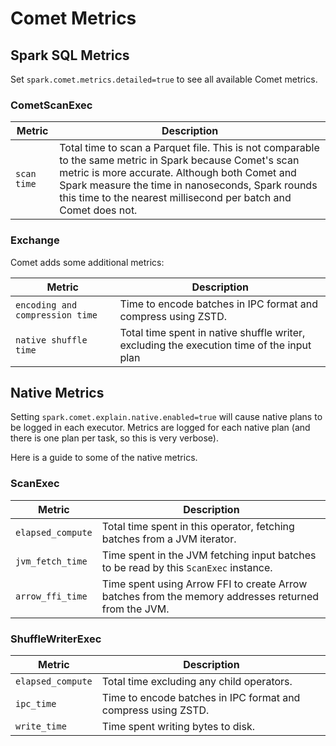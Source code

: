 <!---
Licensed to the Apache Software Foundation (ASF) under one
or more contributor license agreements.  See the NOTICE file
distributed with this work for additional information
regarding copyright ownership.  The ASF licenses this file
to you under the Apache License, Version 2.0 (the
"License"); you may not use this file except in compliance
with the License.  You may obtain a copy of the License at

http://www.apache.org/licenses/LICENSE-2.0

Unless required by applicable law or agreed to in writing,
software distributed under the License is distributed on an
"AS IS" BASIS, WITHOUT WARRANTIES OR CONDITIONS OF ANY
KIND, either express or implied.  See the License for the
specific language governing permissions and limitations
under the License.
-->

# Comet Metrics

## Spark SQL Metrics

Set `spark.comet.metrics.detailed=true` to see all available Comet metrics.

### CometScanExec

| Metric      | Description                                                                                                                                                                                                                                                                        |
| ----------- | ---------------------------------------------------------------------------------------------------------------------------------------------------------------------------------------------------------------------------------------------------------------------------------- |
| `scan time` | Total time to scan a Parquet file. This is not comparable to the same metric in Spark because Comet's scan metric is more accurate. Although both Comet and Spark measure the time in nanoseconds, Spark rounds this time to the nearest millisecond per batch and Comet does not. |

### Exchange

Comet adds some additional metrics:

| Metric                          | Description                                                                               |
| ------------------------------- | ----------------------------------------------------------------------------------------- |
| `encoding and compression time` | Time to encode batches in IPC format and compress using ZSTD.                             |
| `native shuffle time`           | Total time spent in native shuffle writer, excluding the execution time of the input plan |

## Native Metrics

Setting `spark.comet.explain.native.enabled=true` will cause native plans to be logged in each executor. Metrics are
logged for each native plan (and there is one plan per task, so this is very verbose).

Here is a guide to some of the native metrics.

### ScanExec

| Metric            | Description                                                                                         |
| ----------------- | --------------------------------------------------------------------------------------------------- |
| `elapsed_compute` | Total time spent in this operator, fetching batches from a JVM iterator.                            |
| `jvm_fetch_time`  | Time spent in the JVM fetching input batches to be read by this `ScanExec` instance.                |
| `arrow_ffi_time`  | Time spent using Arrow FFI to create Arrow batches from the memory addresses returned from the JVM. |

### ShuffleWriterExec

| Metric            | Description                                                   |
| ----------------- | ------------------------------------------------------------- |
| `elapsed_compute` | Total time excluding any child operators.                     |
| `ipc_time`        | Time to encode batches in IPC format and compress using ZSTD. |
| `write_time`      | Time spent writing bytes to disk.                             |
